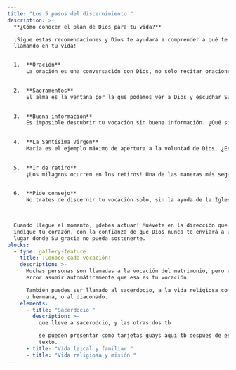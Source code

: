 ```yaml
---
title: "Los 5 pasos del discernimiento "
description: >-
  **¿Cómo conocer el plan de Dios para tu vida?**  

  ¡Sigue estas recomendaciones y Dios te ayudará a comprender a qué te está
  llamando en tu vida!


  1.  **Oración**  
      La oración es una conversación con Dios, no solo recitar oraciones, sino hablar con el Señor desde el corazón. Todos los días lee la Biblia y habla con Jesús como si fuera tu mejor amigo. Pídele que te revele Su plan: “Jesús, quiero querer lo que Tú quieres. Aquí estoy, Señor; vengo a hacer Tu voluntad.” Confía plenamente en que Dios tiene un plan para ti.

      
  2.  **Sacramentos**  
      El alma es la ventana por la que podemos ver a Dios y escuchar Su voz. Si la ventana está sucia por el pecado, debe limpiarse mediante la Confesión para poder estar en unión con Dios. Cuando recibas la Comunión, pídele a Jesús que te muestre tu vocación.

      
  3.  **Buena información**  
      Es imposible descubrir tu vocación sin buena información. ¿Qué significa tener un matrimonio cristiano y santo? ¿Qué hacen los sacerdotes? ¿Cómo es la vida de una hermana o un hermano religioso? Busca información confiable y luego lleva lo aprendido de vuelta a la oración.

      
  4.  **La Santísima Virgen**  
      María es el ejemplo máximo de apertura a la voluntad de Dios. ¿Estás abierto a la voluntad de Dios para ti? Reza tres Avemarías cada día, específicamente para conocer tu vocación y tener el valor de seguirla.

      
  5.  **Ir de retiro**  
      ¡Los milagros ocurren en los retiros! Una de las maneras más seguras de descubrir el plan de Dios para ti es entrar en el silencio y la oración durante un tiempo prolongado. Pide a personas de confianza que te ayuden a encontrar un buen retiro.

      
  6.  **Pide consejo**  
      No trates de discernir tu vocación solo, sin la ayuda de la Iglesia. Habla con una hermana, un sacerdote o un diácono en quien confíes.

      

  Cuando llegue el momento, ¡debes actuar! Muévete en la dirección que te
  indique tu corazón, con la confianza de que Dios nunca te enviará a un
  lugar donde Su gracia no pueda sostenerte.
blocks:
  - type: gallery-feature
    title: ¡Conoce cada vocación!
    description: >-
      Muchas personas son llamadas a la vocación del matrimonio, pero es un
      error asumir automáticamente que esa es tu vocación.  

      También puedes ser llamado al sacerdocio, a la vida religiosa como hermano
      o hermana, o al diaconado.
    elements:
      - title: "Sacerdocio "
        description: >-
          que lleve a sacerodcio, y las otras dos tb 

          se pueden presentar como tarjetas guays aqui tb despues de este
          texto.
      - title: "Vida laical y familiar "
      - title: "Vida religiosa y misión "
---
```

